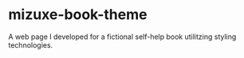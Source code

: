 # mizuxe-book-theme
A web page I developed for a fictional self-help book utilitzing styling technologies.

